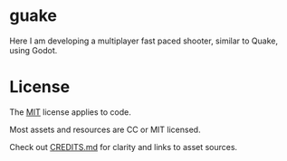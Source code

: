 # guake
Here I am developing a multiplayer fast paced shooter, similar to Quake, using Godot.

# License
The [MIT](https://github.com/ash4rk/guake/blob/main/LICENSE) license applies to code.

Most assets and resources are CC or MIT licensed.

Check out [CREDITS.md](https://github.com/ash4rk/guake/blob/main/CREDITS.md) for clarity and links to asset sources.
